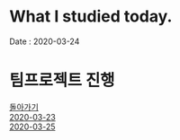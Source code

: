 # What I studied today.
Date : 2020-03-24

# 팀프로젝트 진행



[돌아가기](../README.md)  
[2020-03-23](whatIStudied_200323.md)  
[2020-03-25](whatIStudied_200325.md)  














